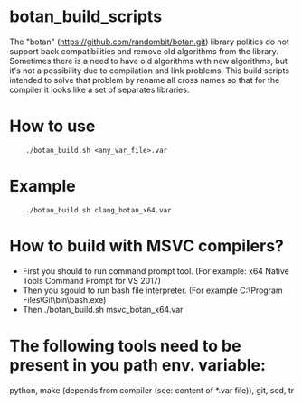 # botan_build_scripts
The "botan" (https://github.com/randombit/botan.git) library politics do not support back compatibilities and remove old algorithms from the library. Sometimes there is a need to have old algorithms with new algorithms, but it's not a possibility due to compilation and link problems. This build scripts intended to solve that problem by rename all cross names so that for the compiler it looks like a set of separates libraries.

# How to use

		./botan_build.sh <any_var_file>.var

# Example
		
		./botan_build.sh clang_botan_x64.var
		
# How to build with MSVC compilers?

- First you should to run command prompt tool. (For example: x64 Native Tools Command Prompt for VS 2017)
- Then you sgould to run bash file interpreter. (For example C:\Program Files\Git\bin\bash.exe)
- Then ./botan_build.sh msvc_botan_x64.var

# The following tools need to be present in you path env. variable:

python, make (depends from compiler (see: content of *.var file)), git, sed, tr